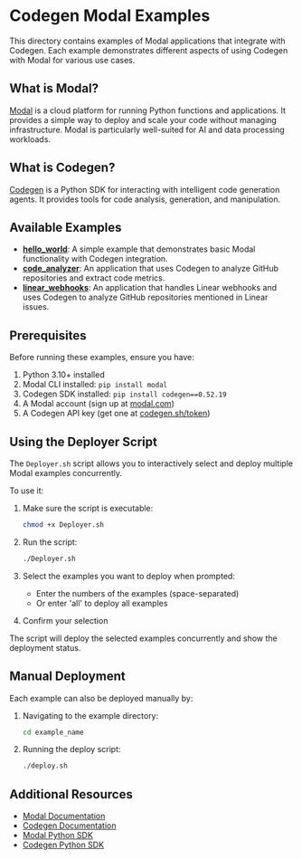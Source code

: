 # Codegen Modal Examples

This directory contains examples of Modal applications that integrate with Codegen. Each example demonstrates different aspects of using Codegen with Modal for various use cases.

## What is Modal?

[Modal](https://modal.com) is a cloud platform for running Python functions and applications. It provides a simple way to deploy and scale your code without managing infrastructure. Modal is particularly well-suited for AI and data processing workloads.

## What is Codegen?

[Codegen](https://codegen.com) is a Python SDK for interacting with intelligent code generation agents. It provides tools for code analysis, generation, and manipulation.

## Available Examples

- **[hello_world](./hello_world)**: A simple example that demonstrates basic Modal functionality with Codegen integration.
- **[code_analyzer](./code_analyzer)**: An application that uses Codegen to analyze GitHub repositories and extract code metrics.
- **[linear_webhooks](./linear_webhooks)**: An application that handles Linear webhooks and uses Codegen to analyze GitHub repositories mentioned in Linear issues.

## Prerequisites

Before running these examples, ensure you have:

1. Python 3.10+ installed
2. Modal CLI installed: `pip install modal`
3. Codegen SDK installed: `pip install codegen==0.52.19`
4. A Modal account (sign up at [modal.com](https://modal.com))
5. A Codegen API key (get one at [codegen.sh/token](https://www.codegen.sh/token))

## Using the Deployer Script

The `Deployer.sh` script allows you to interactively select and deploy multiple Modal examples concurrently.

To use it:

1. Make sure the script is executable:
   ```bash
   chmod +x Deployer.sh
   ```

2. Run the script:
   ```bash
   ./Deployer.sh
   ```

3. Select the examples you want to deploy when prompted:
   - Enter the numbers of the examples (space-separated)
   - Or enter 'all' to deploy all examples

4. Confirm your selection

The script will deploy the selected examples concurrently and show the deployment status.

## Manual Deployment

Each example can also be deployed manually by:

1. Navigating to the example directory:
   ```bash
   cd example_name
   ```

2. Running the deploy script:
   ```bash
   ./deploy.sh
   ```

## Additional Resources

- [Modal Documentation](https://modal.com/docs/guide)
- [Codegen Documentation](https://docs.codegen.com)
- [Modal Python SDK](https://github.com/modal-labs/modal-client)
- [Codegen Python SDK](https://github.com/Zeeeepa/codegen)
